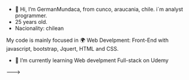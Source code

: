 - 👋 Hi, I’m GermanMundaca, from cunco, araucania, chile. i´m analyst programmer.
- 25 years old.
- Nacionality: chilean

My code is mainly focused in 🌍 Web Develpment: Front-End with javascript, bootstrap, Jquert, HTML and CSS.
- 🌱 I’m currently learning Web develpment Full-stack on Udemy 

--->
